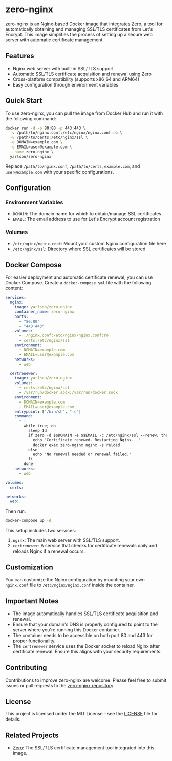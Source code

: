 # zero-nginx

zero-nginx is an Nginx-based Docker image that integrates [Zero](https://github.com/yarlson/zero), a tool for automatically obtaining and managing SSL/TLS certificates from Let's Encrypt. This image simplifies the process of setting up a secure web server with automatic certificate management.

## Features

- Nginx web server with built-in SSL/TLS support
- Automatic SSL/TLS certificate acquisition and renewal using Zero
- Cross-platform compatibility (supports x86_64 and ARM64)
- Easy configuration through environment variables

## Quick Start

To use zero-nginx, you can pull the image from Docker Hub and run it with the following command:

```bash
docker run -d -p 80:80 -p 443:443 \
  -v /path/to/nginx.conf:/etc/nginx/nginx.conf:ro \
  -v /path/to/certs:/etc/nginx/ssl \
  -e DOMAIN=example.com \
  -e EMAIL=user@example.com \
  --name zero-nginx \
  yarlson/zero-nginx
```

Replace `/path/to/nginx.conf`, `/path/to/certs`, `example.com`, and `user@example.com` with your specific configurations.

## Configuration

### Environment Variables

- `DOMAIN`: The domain name for which to obtain/manage SSL certificates
- `EMAIL`: The email address to use for Let's Encrypt account registration

### Volumes

- `/etc/nginx/nginx.conf`: Mount your custom Nginx configuration file here
- `/etc/nginx/ssl`: Directory where SSL certificates will be stored

## Docker Compose

For easier deployment and automatic certificate renewal, you can use Docker Compose. Create a `docker-compose.yml` file with the following content:

```yaml
services:
  nginx:
    image: yarlson/zero-nginx
    container_name: zero-nginx
    ports:
      - "80:80"
      - "443:443"
    volumes:
      - ./nginx.conf:/etc/nginx/nginx.conf:ro
      - certs:/etc/nginx/ssl
    environment:
      - DOMAIN=example.com
      - EMAIL=user@example.com
    networks:
      - web

  certrenewer:
    image: yarlson/zero-nginx
    volumes:
      - certs:/etc/nginx/ssl
      - /var/run/docker.sock:/var/run/docker.sock
    environment:
      - DOMAIN=example.com
      - EMAIL=user@example.com
    entrypoint: ["/bin/sh", "-c"]
    command:
      - |
        while true; do
          sleep 1d
          if zero -d $$DOMAIN -e $$EMAIL -c /etc/nginx/ssl --renew; then
            echo "Certificate renewed. Restarting Nginx..."
            docker exec zero-nginx nginx -s reload
          else
            echo "No renewal needed or renewal failed."
          fi
        done
    networks:
      - web

volumes:
  certs:

networks:
  web:
```

Then run:

```bash
docker-compose up -d
```

This setup includes two services:

1. `nginx`: The main web server with SSL/TLS support.
2. `certrenewer`: A service that checks for certificate renewals daily and reloads Nginx if a renewal occurs.

## Customization

You can customize the Nginx configuration by mounting your own `nginx.conf` file to `/etc/nginx/nginx.conf` inside the container.

## Important Notes

- The image automatically handles SSL/TLS certificate acquisition and renewal.
- Ensure that your domain's DNS is properly configured to point to the server where you're running this Docker container.
- The container needs to be accessible on both port 80 and 443 for proper functionality.
- The `certrenewer` service uses the Docker socket to reload Nginx after certificate renewal. Ensure this aligns with your security requirements.

## Contributing

Contributions to improve zero-nginx are welcome. Please feel free to submit issues or pull requests to the [zero-nginx repository](https://github.com/yarlson/zero-nginx).

## License

This project is licensed under the MIT License - see the [LICENSE](LICENSE) file for details.

## Related Projects

- [Zero](https://github.com/yarlson/zero): The SSL/TLS certificate management tool integrated into this image.
